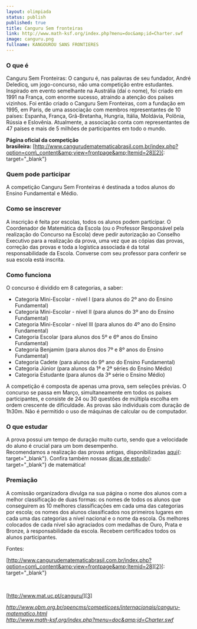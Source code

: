 ```yaml
---
layout: olimpiada
status: publish
published: true
title: Canguru Sem fronteiras
link: http://www.math-ksf.org/index.php?menu=doc&amp;id=Charter.swf
image: canguru.png
fullname: KANGOUROU SANS FRONTIERES
---
```


### **O que é**

  
Canguru Sem Fronteiras: O canguru é, nas palavras de seu fundador, André Deledicq, um jogo-concurso, não uma competição entre estudantes. Inspirado em evento semelhante na Austrália (daí o nome), foi criado em 1991 na França, com enorme sucesso, atraindo a atenção dos países vizinhos. Foi então criado o Canguru Sem Fronteiras, com a fundação em 1995, em Paris, de uma associação com membros representantes de 10 países: Espanha, França, Grã-Bretanha, Hungria, Itália, Moldávia, Polônia, Rússia e Eslovênia. Atualmente, a associação conta com representantes de 47 países e mais de 5 milhões de participantes em todo o mundo.

**Página oficial da competição brasileira:** [http://www.cangurudematematicabrasil.com.br/index.php?option=com\_content&amp;view=frontpage&amp;Itemid=28][2]{: target="_blank"}

### **Quem pode participar**

  
A competição Canguru Sem Fronteiras é destinada a todos alunos do Ensino Fundamental e Médio.

### **Como se inscrever**

  
A inscrição é feita por escolas, todos os alunos podem participar. O Coordenador de Matemática da Escola (ou o Professor Responsável pela realização do Concurso na Escola) deve pedir autorização ao Conselho Executivo para a realização da prova, uma vez que as cópias das provas, correção das provas e toda a logística associada é da total responsabilidade da Escola. Converse com seu professor para conferir se sua escola está inscrita.

### **Como funciona**

  
O concurso é dividido em 8 categorias, a saber:

* Categoria Mini-Escolar - nível I (para alunos do 2º ano do Ensino Fundamental)
* Categoria Mini-Escolar - nível II (para alunos do 3º ano do Ensino Fundamental)
* Categoria Mini-Escolar - nível III (para alunos do 4º ano do Ensino Fundamental)
* Categoria Escolar (para alunos dos 5º e 6º anos do Ensino Fundamental)
* Categoria Benjamim (para alunos dos 7º e 8º anos do Ensino Fundamental)
* Categoria Cadete (para alunos do 9º ano do Ensino Fundamental)
* Categoria Júnior (para alunos da 1ª e 2ª séries do Ensino Médio)
* Categoria Estudante (para alunos da 3ª série o Ensino Médio)
  

  
A competição é composta de apenas uma prova, sem seleções prévias. O concurso se passa em Março, simultaneamente em todos os países participantes, e consiste de 24 ou 30 questões de múltipla escolha em ordem crescente de dificuldade. As provas são individuais com duração de 1h30m. Não é permitido o uso de máquinas de calcular ou de computador.

### **O que estudar**

  
A prova possui um tempo de duração muito curto, sendo que a velocidade do aluno é crucial para um bom desempenho.  
Recomendamos a realização das provas antigas, disponibilizadas [aqui][3]{: target="_blank"}. Confira também nossas [dicas de estudo][4]{: target="_blank"} de matemática!

### **Premiação**

  
A comissão organizadora divulga na sua página o nome dos alunos com a melhor classificação de duas formas: os nomes de todos os alunos que conseguirem as 10 melhores classificações em cada uma das categorias por escola; os nomes dos alunos classificados nos primeiros lugares em cada uma das categorias a nível nacional e o nome da escola. Os melhores colocados de cada nível são agraciados com medalhas de Ouro, Prata e Bronze, &agrave; responsabilidade da escola. Recebem certificados todos os alunos participantes.

Fontes:

[http://www.cangurudematematicabrasil.com.br/index.php?option=com\_content&amp;view=frontpage&amp;Itemid=28][2]{: target="_blank"}

 

[http://www.mat.uc.pt/canguru/][3]

<em id="__mceDel"> <a href="http://www.obm.org.br/opencms/competicoes/internacionais/canguru-matematico.html">http://www.obm.org.br/opencms/competicoes/internacionais/canguru-matematico.html</a><br /> <a
href="http://www.math-ksf.org/index.php?menu=doc&amp;id=Charter.swf">http://www.math-ksf.org/index.php?menu=doc&amp;id=Charter.swf</a></em>

[1]: http://www.math-ksf.org/index.php?menu=doc&amp;id=Charter.swf "Canguru"
[2]: http://www.cangurudematematicabrasil.com.br/index.php?option=com_content&amp;view=frontpage&amp;Itemid=28
[3]: http://www.mat.uc.pt/canguru/ "canguru"
[4]: http://www.olimpiadascientificas.com/estudo/matematica/ "dicas de estudo"
